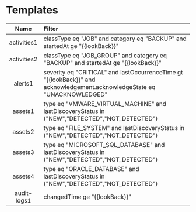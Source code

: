 # Templates
| Name        | Filter                                                                                         |
|:-----------:|:-----------------------------------------------------------------------------------------------|
| activities1 | classType eq "JOB" and category eq "BACKUP" and startedAt ge "{{lookBack}}"                    |
| activities2 | classType eq "JOB_GROUP" and category eq "BACKUP" and startedAt ge "{{lookBack}}"              |
| alerts1     | severity eq "CRITICAL" and lastOccurrenceTime gt "{{lookBack}}" and acknowledgement.acknowledgeState eq "UNACKNOWLEDGED" |
| assets1     | type eq "VMWARE_VIRTUAL_MACHINE" and lastDiscoveryStatus in ("NEW","DETECTED","NOT_DETECTED")  |
| assets2     | type eq "FILE_SYSTEM" and lastDiscoveryStatus in ("NEW","DETECTED","NOT_DETECTED")             |
| assets3     | type eq "MICROSOFT_SQL_DATABASE" and lastDiscoveryStatus in ("NEW","DETECTED","NOT_DETECTED")  |
| assets4     | type eq "ORACLE_DATABASE" and lastDiscoveryStatus in ("NEW","DETECTED","NOT_DETECTED")         |
| audit-logs1 | changedTime ge "{{lookBack}}"                                                                 |